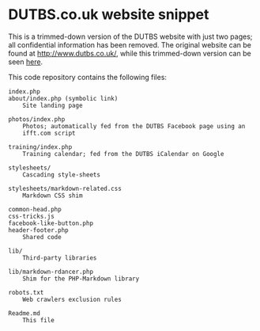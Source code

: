 # DUTBS.co.uk website snippet

This is a trimmed-down version of the DUTBS website with just two pages; all
confidential information has been removed.  The original website can be found
at <http://www.dutbs.co.uk/>, while this trimmed-down version can be seen
[here][1].
  
 [1]: <http://dutbs-website-demo.herokuapp.com/>


This code repository contains the following files:


    index.php
    about/index.php (symbolic link)
	    Site landing page

    photos/index.php
	    Photos; automatically fed from the DUTBS Facebook page using an
	    ifft.com script

    training/index.php
	    Training calendar; fed from the DUTBS iCalendar on Google

    stylesheets/
	    Cascading style-sheets

    stylesheets/markdown-related.css
	    Markdown CSS shim

    common-head.php
    css-tricks.js
    facebook-like-button.php
    header-footer.php
	    Shared code

    lib/
	    Third-party libraries

    lib/markdown-rdancer.php
	    Shim for the PHP-Markdown library

    robots.txt
	    Web crawlers exclusion rules

    Readme.md
	    This file
